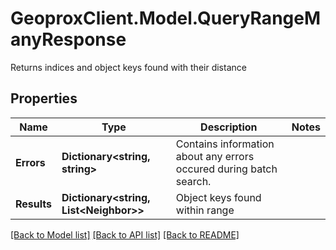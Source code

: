 # GeoproxClient.Model.QueryRangeManyResponse
Returns indices and object keys found with their distance

## Properties

Name | Type | Description | Notes
------------ | ------------- | ------------- | -------------
**Errors** | **Dictionary&lt;string, string&gt;** | Contains information about any errors occured during batch search. | 
**Results** | **Dictionary&lt;string, List&lt;Neighbor&gt;&gt;** | Object keys found within range | 

[[Back to Model list]](../README.md#documentation-for-models) [[Back to API list]](../README.md#documentation-for-api-endpoints) [[Back to README]](../README.md)


